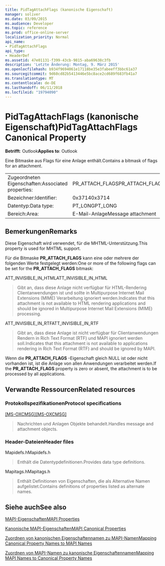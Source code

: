 ```yaml
---
title: PidTagAttachFlags (kanonische Eigenschaft)
manager: soliver
ms.date: 03/09/2015
ms.audience: Developer
ms.topic: reference
ms.prod: office-online-server
localization_priority: Normal
api_name:
- PidTagAttachFlags
api_type:
- HeaderDef
ms.assetid: 47e01131-f399-43cb-9815-aba69638c3fb
description: 'Letzte Änderung: Montag, 9. März 2015'
ms.openlocfilehash: b934f9694061e17118be35e3fabeeff3bbc61a37
ms.sourcegitcommit: 9d60cd82b5413446e5bc8ace2cd689f683fb41a7
ms.translationtype: MT
ms.contentlocale: de-DE
ms.lasthandoff: 06/11/2018
ms.locfileid: "19794090"
---
```

# <a name="pidtagattachflags-canonical-property"></a><span data-ttu-id="23af9-103">PidTagAttachFlags (kanonische Eigenschaft)</span><span class="sxs-lookup"><span data-stu-id="23af9-103">PidTagAttachFlags Canonical Property</span></span>

  
  
<span data-ttu-id="23af9-104">**Betrifft**: Outlook</span><span class="sxs-lookup"><span data-stu-id="23af9-104">**Applies to**: Outlook</span></span> 
  
<span data-ttu-id="23af9-105">Eine Bitmaske aus Flags für eine Anlage enthält.</span><span class="sxs-lookup"><span data-stu-id="23af9-105">Contains a bitmask of flags for an attachment.</span></span> 
  
|||
|:-----|:-----|
|<span data-ttu-id="23af9-106">Zugeordneten Eigenschaften:</span><span class="sxs-lookup"><span data-stu-id="23af9-106">Associated properties:</span></span>  <br/> |<span data-ttu-id="23af9-107">PR_ATTACH_FLAGS</span><span class="sxs-lookup"><span data-stu-id="23af9-107">PR_ATTACH_FLAGS</span></span>  <br/> |
|<span data-ttu-id="23af9-108">Bezeichner:</span><span class="sxs-lookup"><span data-stu-id="23af9-108">Identifier:</span></span>  <br/> |<span data-ttu-id="23af9-109">0x3714</span><span class="sxs-lookup"><span data-stu-id="23af9-109">0x3714</span></span>  <br/> |
|<span data-ttu-id="23af9-110">Datentyp:</span><span class="sxs-lookup"><span data-stu-id="23af9-110">Data type:</span></span>  <br/> |<span data-ttu-id="23af9-111">PT_LONG</span><span class="sxs-lookup"><span data-stu-id="23af9-111">PT_LONG</span></span>  <br/> |
|<span data-ttu-id="23af9-112">Bereich:</span><span class="sxs-lookup"><span data-stu-id="23af9-112">Area:</span></span>  <br/> |<span data-ttu-id="23af9-113">E-Mail-Anlage</span><span class="sxs-lookup"><span data-stu-id="23af9-113">Message attachment</span></span>  <br/> |
   
## <a name="remarks"></a><span data-ttu-id="23af9-114">Bemerkungen</span><span class="sxs-lookup"><span data-stu-id="23af9-114">Remarks</span></span>

<span data-ttu-id="23af9-115">Diese Eigenschaft wird verwendet, für die MHTML-Unterstützung.</span><span class="sxs-lookup"><span data-stu-id="23af9-115">This property is used for MHTML support.</span></span> 
  
<span data-ttu-id="23af9-116">Für die Bitmaske **PR_ATTACH_FLAGS** kann eine oder mehrere der folgenden Werte festgelegt werden:</span><span class="sxs-lookup"><span data-stu-id="23af9-116">One or more of the following flags can be set for the **PR_ATTACH_FLAGS** bitmask:</span></span> 
  
<span data-ttu-id="23af9-117">ATT_INVISIBLE_IN_HTML</span><span class="sxs-lookup"><span data-stu-id="23af9-117">ATT_INVISIBLE_IN_HTML</span></span> 
  
> <span data-ttu-id="23af9-118">Gibt an, dass diese Anlage nicht verfügbar für HTML-Rendering Clientanwendungen ist und sollte in Multipurpose Internet Mail Extensions (MIME) Verarbeitung ignoriert werden.</span><span class="sxs-lookup"><span data-stu-id="23af9-118">Indicates that this attachment is not available to HTML rendering applications and should be ignored in Multipurpose Internet Mail Extensions (MIME) processing.</span></span> 
    
<span data-ttu-id="23af9-119">ATT_INVISIBLE_IN_RTF</span><span class="sxs-lookup"><span data-stu-id="23af9-119">ATT_INVISIBLE_IN_RTF</span></span> 
  
> <span data-ttu-id="23af9-120">Gibt an, dass diese Anlage ist nicht verfügbar für Clientanwendungen Rendern in Rich Text Format (RTF) und MAPI ignoriert werden soll.</span><span class="sxs-lookup"><span data-stu-id="23af9-120">Indicates that this attachment is not available to applications rendering in Rich Text Format (RTF) and should be ignored by MAPI.</span></span>
    
<span data-ttu-id="23af9-121">Wenn die **PR_ATTACH_FLAGS** -Eigenschaft gleich NULL ist oder nicht vorhanden ist, ist die Anlage von allen Anwendungen verarbeitet werden.</span><span class="sxs-lookup"><span data-stu-id="23af9-121">If the **PR_ATTACH_FLAGS** property is zero or absent, the attachment is to be processed by all applications.</span></span> 
  
## <a name="related-resources"></a><span data-ttu-id="23af9-122">Verwandte Ressourcen</span><span class="sxs-lookup"><span data-stu-id="23af9-122">Related resources</span></span>

### <a name="protocol-specifications"></a><span data-ttu-id="23af9-123">Protokollspezifikationen</span><span class="sxs-lookup"><span data-stu-id="23af9-123">Protocol specifications</span></span>

<span data-ttu-id="23af9-124">[[MS-OXCMSG]](http://msdn.microsoft.com/library/7fd7ec40-deec-4c06-9493-1bc06b349682%28Office.15%29.aspx)</span><span class="sxs-lookup"><span data-stu-id="23af9-124">[[MS-OXCMSG]](http://msdn.microsoft.com/library/7fd7ec40-deec-4c06-9493-1bc06b349682%28Office.15%29.aspx)</span></span>
  
> <span data-ttu-id="23af9-125">Nachrichten und Anlagen Objekte behandelt.</span><span class="sxs-lookup"><span data-stu-id="23af9-125">Handles message and attachment objects.</span></span>
    
### <a name="header-files"></a><span data-ttu-id="23af9-126">Header-Dateien</span><span class="sxs-lookup"><span data-stu-id="23af9-126">Header files</span></span>

<span data-ttu-id="23af9-127">Mapidefs.h</span><span class="sxs-lookup"><span data-stu-id="23af9-127">Mapidefs.h</span></span>
  
> <span data-ttu-id="23af9-128">Enthält die Datentypdefinitionen.</span><span class="sxs-lookup"><span data-stu-id="23af9-128">Provides data type definitions.</span></span>
    
<span data-ttu-id="23af9-129">Mapitags.h</span><span class="sxs-lookup"><span data-stu-id="23af9-129">Mapitags.h</span></span>
  
> <span data-ttu-id="23af9-130">Enthält Definitionen von Eigenschaften, die als Alternative Namen aufgelistet.</span><span class="sxs-lookup"><span data-stu-id="23af9-130">Contains definitions of properties listed as alternate names.</span></span>
    
## <a name="see-also"></a><span data-ttu-id="23af9-131">Siehe auch</span><span class="sxs-lookup"><span data-stu-id="23af9-131">See also</span></span>



[<span data-ttu-id="23af9-132">MAPI-Eigenschaften</span><span class="sxs-lookup"><span data-stu-id="23af9-132">MAPI Properties</span></span>](mapi-properties.md)
  
[<span data-ttu-id="23af9-133">Kanonische MAPI-Eigenschaften</span><span class="sxs-lookup"><span data-stu-id="23af9-133">MAPI Canonical Properties</span></span>](mapi-canonical-properties.md)
  
[<span data-ttu-id="23af9-134">Zuordnen von kanonischen Eigenschaftennamen zu MAPI-Namen</span><span class="sxs-lookup"><span data-stu-id="23af9-134">Mapping Canonical Property Names to MAPI Names</span></span>](mapping-canonical-property-names-to-mapi-names.md)
  
[<span data-ttu-id="23af9-135">Zuordnen von MAPI-Namen zu kanonische Eigenschaftennamen</span><span class="sxs-lookup"><span data-stu-id="23af9-135">Mapping MAPI Names to Canonical Property Names</span></span>](mapping-mapi-names-to-canonical-property-names.md)

